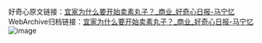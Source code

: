 好奇心原文链接：[宜家为什么要开始卖素丸子？_商业_好奇心日报-马宁忆](https://www.qdaily.com/articles/8363.html)
WebArchive归档链接：[宜家为什么要开始卖素丸子？_商业_好奇心日报-马宁忆](http://web.archive.org/web/20190623152657/https://www.qdaily.com/articles/8363.html)
![image](http://ww3.sinaimg.cn/large/007d5XDply1g3vcynq0rgj30u02u0auv)